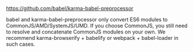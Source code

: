 https://github.com/babel/karma-babel-preprocessor

babel and karma-babel-preprocessor only convert ES6 modules to CommonJS/AMD/SystemJS/UMD. If you choose CommonJS, you still need to resolve and concatenate CommonJS modules on your own. We recommend karma-browserify + babelify or webpack + babel-loader in such cases.

